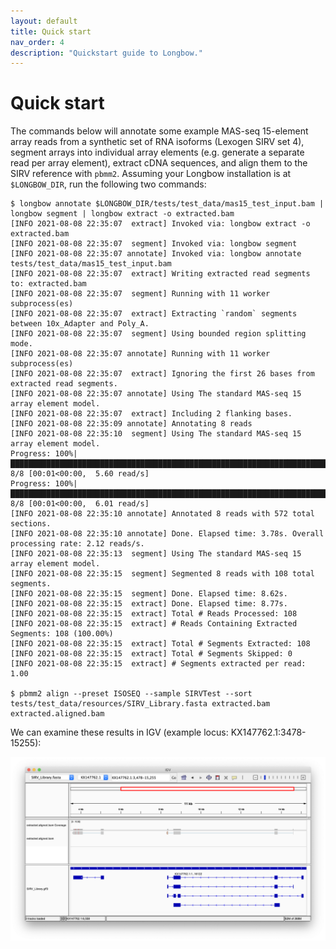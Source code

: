 ```yaml
---
layout: default
title: Quick start
nav_order: 4
description: "Quickstart guide to Longbow."
---
```


# Quick start

The commands below will annotate some example MAS-seq 15-element array reads from a synthetic set of RNA isoforms (Lexogen SIRV set 4), segment arrays into individual array elements (e.g. generate a separate read per array element), extract cDNA sequences, and align them to the SIRV reference with `pbmm2`.  Assuming your Longbow installation is at `$LONGBOW_DIR`, run the following two commands:

```shell
$ longbow annotate $LONGBOW_DIR/tests/test_data/mas15_test_input.bam | longbow segment | longbow extract -o extracted.bam
[INFO 2021-08-08 22:35:07  extract] Invoked via: longbow extract -o extracted.bam
[INFO 2021-08-08 22:35:07  segment] Invoked via: longbow segment
[INFO 2021-08-08 22:35:07 annotate] Invoked via: longbow annotate tests/test_data/mas15_test_input.bam
[INFO 2021-08-08 22:35:07  extract] Writing extracted read segments to: extracted.bam
[INFO 2021-08-08 22:35:07  segment] Running with 11 worker subprocess(es)
[INFO 2021-08-08 22:35:07  extract] Extracting `random` segments between 10x_Adapter and Poly_A.
[INFO 2021-08-08 22:35:07  segment] Using bounded region splitting mode.
[INFO 2021-08-08 22:35:07 annotate] Running with 11 worker subprocess(es)
[INFO 2021-08-08 22:35:07  extract] Ignoring the first 26 bases from extracted read segments.
[INFO 2021-08-08 22:35:07 annotate] Using The standard MAS-seq 15 array element model.
[INFO 2021-08-08 22:35:07  extract] Including 2 flanking bases.
[INFO 2021-08-08 22:35:09 annotate] Annotating 8 reads
[INFO 2021-08-08 22:35:10  segment] Using The standard MAS-seq 15 array element model.
Progress: 100%|██████████████████████████████████████████████████████████████████████████████| 8/8 [00:01<00:00,  5.60 read/s]
Progress: 100%|██████████████████████████████████████████████████████████████████████████████| 8/8 [00:01<00:00,  6.01 read/s]
[INFO 2021-08-08 22:35:10 annotate] Annotated 8 reads with 572 total sections.
[INFO 2021-08-08 22:35:10 annotate] Done. Elapsed time: 3.78s. Overall processing rate: 2.12 reads/s.
[INFO 2021-08-08 22:35:13  segment] Using The standard MAS-seq 15 array element model.
[INFO 2021-08-08 22:35:15  segment] Segmented 8 reads with 108 total segments.
[INFO 2021-08-08 22:35:15  segment] Done. Elapsed time: 8.62s.
[INFO 2021-08-08 22:35:15  extract] Done. Elapsed time: 8.77s.
[INFO 2021-08-08 22:35:15  extract] Total # Reads Processed: 108
[INFO 2021-08-08 22:35:15  extract] # Reads Containing Extracted Segments: 108 (100.00%)
[INFO 2021-08-08 22:35:15  extract] Total # Segments Extracted: 108
[INFO 2021-08-08 22:35:15  extract] Total # Segments Skipped: 0
[INFO 2021-08-08 22:35:15  extract] # Segments extracted per read: 1.00

$ pbmm2 align --preset ISOSEQ --sample SIRVTest --sort tests/test_data/resources/SIRV_Library.fasta extracted.bam extracted.aligned.bam
```

We can examine these results in IGV (example locus: KX147762.1:3478-15255):

![IGV screenshot for two SIRV isoforms](figures/quick_start_igv2.png)
